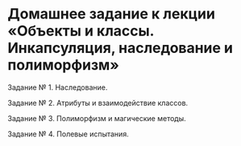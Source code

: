 # Домашнее задание к лекции «Объекты и классы. Инкапсуляция, наследование и полиморфизм»

Задание № 1. Наследование.

Задание № 2. Атрибуты и взаимодействие классов.

Задание № 3. Полиморфизм и магические методы.

Задание № 4. Полевые испытания.
